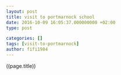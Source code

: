 ```yaml
---
layout: post
title: visit to portmarnock school
date: 2016-10-09 16:05:37.000000000 +02:00
type: post

categories: []
tags: [visit-to-portmarnock]
author: fifi1984
---
```

((page.title))
